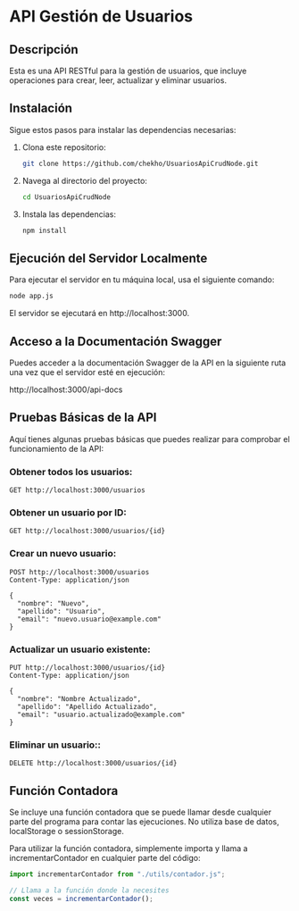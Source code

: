 # API Gestión de Usuarios

## Descripción

Esta es una API RESTful para la gestión de usuarios, que incluye operaciones para crear, leer, actualizar y eliminar usuarios.

## Instalación

Sigue estos pasos para instalar las dependencias necesarias:

1. Clona este repositorio:

   ```bash
   git clone https://github.com/chekho/UsuariosApiCrudNode.git

   ```

2. Navega al directorio del proyecto:
   ```bash
   cd UsuariosApiCrudNode

   ```
3. Instala las dependencias:
   ```bash
   npm install

   ```

## Ejecución del Servidor Localmente

Para ejecutar el servidor en tu máquina local, usa el siguiente comando:

```bash
node app.js
```

El servidor se ejecutará en http://localhost:3000.

## Acceso a la Documentación Swagger

Puedes acceder a la documentación Swagger de la API en la siguiente ruta una vez que el servidor esté en ejecución:

http://localhost:3000/api-docs

## Pruebas Básicas de la API

Aquí tienes algunas pruebas básicas que puedes realizar para comprobar el funcionamiento de la API:

### Obtener todos los usuarios:

```http
GET http://localhost:3000/usuarios
```

### Obtener un usuario por ID:

```http
GET http://localhost:3000/usuarios/{id}
```

### Crear un nuevo usuario:

```http
POST http://localhost:3000/usuarios
Content-Type: application/json

{
  "nombre": "Nuevo",
  "apellido": "Usuario",
  "email": "nuevo.usuario@example.com"
}

```

### Actualizar un usuario existente:

```http
PUT http://localhost:3000/usuarios/{id}
Content-Type: application/json

{
  "nombre": "Nombre Actualizado",
  "apellido": "Apellido Actualizado",
  "email": "usuario.actualizado@example.com"
}

```

### Eliminar un usuario::

```http
DELETE http://localhost:3000/usuarios/{id}

```

## Función Contadora

Se incluye una función contadora que se puede llamar desde cualquier parte del programa para contar las ejecuciones. No utiliza base de datos, localStorage o sessionStorage.

Para utilizar la función contadora, simplemente importa y llama a incrementarContador en cualquier parte del código:

```Javascript
import incrementarContador from "./utils/contador.js";

// Llama a la función donde la necesites
const veces = incrementarContador();
```
